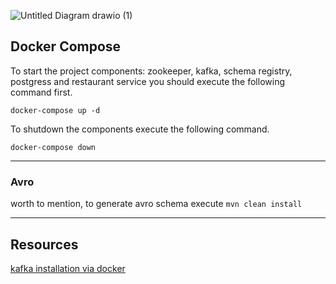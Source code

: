 ![Untitled Diagram drawio (1)](https://user-images.githubusercontent.com/35597031/162061650-16b86bbe-c078-41e3-a4a4-af29c1bcd0cd.png)

## Docker Compose

To start the project components: zookeeper, kafka, schema registry, postgress and restaurant service
you should execute the following command first.

`docker-compose up -d`

To shutdown the components execute the following command.

`docker-compose down`

---

### Avro

worth to mention, to generate avro schema execute `mvn clean install`

---

## Resources
[kafka installation via docker](https://github.com/confluentinc/cp-all-in-one/blob/6.1.1-post/cp-all-in-one-community/docker-compose.yml#L46)




